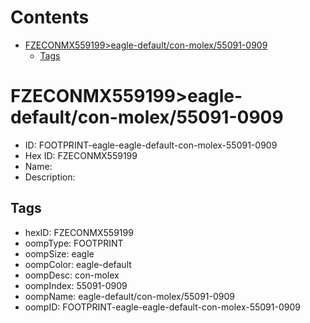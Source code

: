 



Contents
========

* [FZECONMX559199>eagle-default/con-molex/55091-0909](#fzeconmx559199eagle-defaultcon-molex55091-0909)
	* [Tags](#tags)

# FZECONMX559199>eagle-default/con-molex/55091-0909

- ID: FOOTPRINT-eagle-eagle-default-con-molex-55091-0909
- Hex ID: FZECONMX559199
- Name: 
- Description: 

## Tags

- hexID: FZECONMX559199
- oompType: FOOTPRINT
- oompSize: eagle
- oompColor: eagle-default
- oompDesc: con-molex
- oompIndex: 55091-0909
- oompName: eagle-default/con-molex/55091-0909
- oompID: FOOTPRINT-eagle-eagle-default-con-molex-55091-0909
